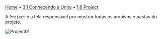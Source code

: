 [Home](../../HomePT.md) • [3.1 Conhecendo a Unity](./1_interface.md) • [1.6 Project](#)

A `Project` é a tela responsável por mostrar todas os arquivos e pastas do projeto.

![Project01](https://cdn.discordapp.com/attachments/859440081462493194/859767931021164564/unknown.png)